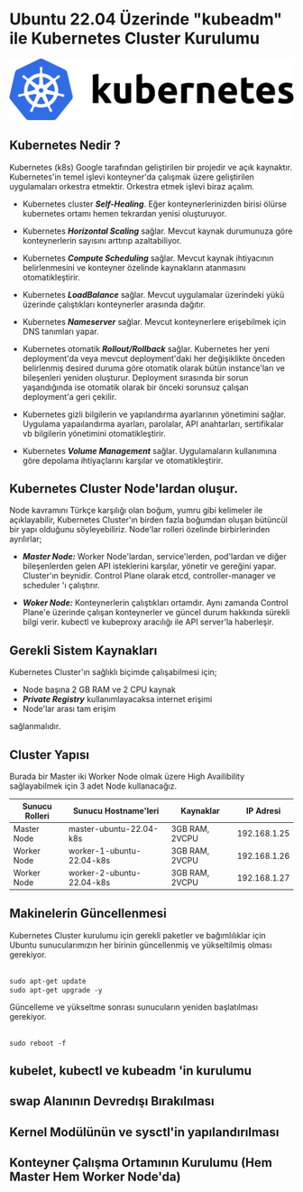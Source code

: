 # Ubuntu 22.04 Üzerinde "kubeadm" ile Kubernetes Cluster Kurulumu
![This is an image](https://github.com/hae-shin/ubuntu-2204-kubernetes-cluster/blob/main/kubernetes.png)

## Kubernetes Nedir ?

Kubernetes (k8s) Google tarafından geliştirilen bir projedir ve açık kaynaktır. Kubernetes'in temel işlevi konteyner'da çalışmak üzere geliştirilen uygulamaları orkestra etmektir. Orkestra etmek işlevi biraz açalım.

- Kubernetes cluster ***Self-Healing***. Eğer konteynerlerinizden birisi ölürse kubernetes ortamı hemen tekrardan yenisi oluşturuyor.

- Kubernetes ***Horizontal Scaling*** sağlar. Mevcut kaynak durumunuza göre konteynerlerin sayısını arttırıp azaltabiliyor.

- Kubernetes ***Compute Scheduling*** sağlar. Mevcut kaynak ihtiyacının belirlenmesini ve konteyner özelinde kaynakların atanmasını otomatikleştirir.

- Kubernetes ***LoadBalance*** sağlar. Mevcut uygulamalar üzerindeki yükü üzerinde çalıştıkları konteynerler arasında dağıtır.

- Kubernetes ***Nameserver*** sağlar. Mevcut konteynerlere erişebilmek için DNS tanımları yapar.

- Kubernetes otomatik ***Rollout/Rollback*** sağlar. Kubernetes her yeni deployment'da veya mevcut deployment'daki her değişiklikte önceden belirlenmiş desired duruma göre otomatik olarak bütün instance'ları ve bileşenleri yeniden oluşturur. Deployment sırasında bir sorun yaşandığında ise otomatik olarak bir önceki sorunsuz çalışan deployment'a geri çekilir.

- Kubernetes gizli bilgilerin ve yapılandırma ayarlarının yönetimini sağlar. Uygulama yapaılandırma ayarları, parolalar, API anahtarları, sertifikalar vb bilgilerin yönetimini otomatikleştirir.

- Kubernetes ***Volume Management*** sağlar. Uygulamaların kullanımına göre depolama ihtiyaçlarını karşılar ve otomatikleştirir.

## Kubernetes Cluster Node'lardan oluşur.

Node kavramını Türkçe karşılığı olan boğum, yumru gibi kelimeler ile açıklayabilir, Kubernetes Cluster'ın birden fazla boğumdan oluşan bütüncül bir yapı olduğunu söyleyebiliriz. Node'lar rolleri özelinde birbirlerinden ayrılırlar;

- ***Master Node:*** Worker Node'lardan, service'lerden, pod'lardan ve diğer bileşenlerden gelen API isteklerini karşılar, yönetir ve gereğini yapar. Cluster'ın beynidir. Control Plane olarak etcd, controller-manager ve scheduler 'ı çalıştırır.

- ***Woker Node:*** Konteynerlerin çalıştıkları ortamdır. Aynı zamanda Control Plane'e üzerinde çalışan konteynerler ve güncel durum hakkında sürekli bilgi verir. kubectl ve kubeproxy aracılığı ile API server'la haberleşir.

## Gerekli Sistem Kaynakları

Kubernetes Cluster'ın sağlıklı biçimde çalışabilmesi için;

- Node başına 2 GB RAM ve 2 CPU kaynak
- ***Private Registry*** kullanımlayacaksa internet erişimi
- Node'lar arası tam erişim

sağlanmalıdır.

## Cluster Yapısı

Burada bir Master iki Worker Node olmak üzere High Availibility sağlayabilmek için 3 adet Node kullanacağız.

| Sunucu Rolleri | Sunucu Hostname'leri      | Kaynaklar      |	IP Adresi    |
| -------------- | --------------------      | ---------      | ---------    |
| Master Node	   | master-ubuntu-22.04-k8s	 | 3GB RAM, 2VCPU	| 192.168.1.25 |
| Worker Node	   | worker-1-ubuntu-22.04-k8s | 3GB RAM, 2VCPU	|	192.168.1.26 |
| Worker Node	   | worker-2-ubuntu-22.04-k8s | 3GB RAM, 2VCPU	|	192.168.1.27 |

## Makinelerin Güncellenmesi

Kubernetes Cluster kurulumu için gerekli paketler ve bağımlılıklar için Ubuntu sunucularımızın her birinin güncellenmiş ve yükseltilmiş olması gerekiyor.
<pre><code>
sudo apt-get update 
sudo apt-get upgrade -y
</pre></code>
Güncelleme ve yükseltme sonrası sunucuların yeniden başlatılması gerekiyor.
<pre><code>
sudo reboot -f
</pre></code>

## kubelet, kubectl ve kubeadm 'in kurulumu

## swap Alanının Devredışı Bırakılması

## Kernel Modülünün ve sysctl'in yapılandırılması

## Konteyner Çalışma Ortamının Kurulumu (Hem Master Hem Worker Node'da)

## 

